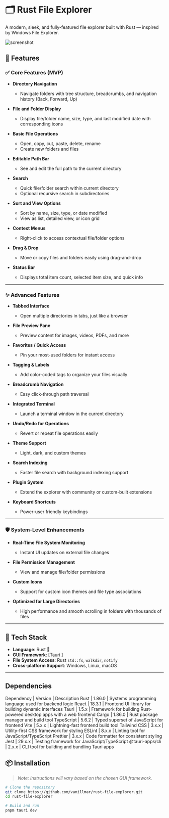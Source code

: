 # 🗂️ Rust File Explorer

A modern, sleek, and fully-featured file explorer built with Rust — inspired by Windows File Explorer.

![screenshot](./assets/screenshot.png)

## 🚀 Features

### ✅ Core Features (MVP)

- **Directory Navigation**
  - Navigate folders with tree structure, breadcrumbs, and navigation history (Back, Forward, Up)
  
- **File and Folder Display**
  - Display file/folder name, size, type, and last modified date with corresponding icons
  
- **Basic File Operations**
  - Open, copy, cut, paste, delete, rename
  - Create new folders and files

- **Editable Path Bar**
  - See and edit the full path to the current directory

- **Search**
  - Quick file/folder search within current directory
  - Optional recursive search in subdirectories

- **Sort and View Options**
  - Sort by name, size, type, or date modified
  - View as list, detailed view, or icon grid

- **Context Menus**
  - Right-click to access contextual file/folder options

- **Drag & Drop**
  - Move or copy files and folders easily using drag-and-drop

- **Status Bar**
  - Displays total item count, selected item size, and quick info

---

### ✨ Advanced Features

- **Tabbed Interface**
  - Open multiple directories in tabs, just like a browser

- **File Preview Pane**
  - Preview content for images, videos, PDFs, and more

- **Favorites / Quick Access**
  - Pin your most-used folders for instant access

- **Tagging & Labels**
  - Add color-coded tags to organize your files visually

- **Breadcrumb Navigation**
  - Easy click-through path traversal

- **Integrated Terminal**
  - Launch a terminal window in the current directory

- **Undo/Redo for Operations**
  - Revert or repeat file operations easily

- **Theme Support**
  - Light, dark, and custom themes

- **Search Indexing**
  - Faster file search with background indexing support

- **Plugin System**
  - Extend the explorer with community or custom-built extensions

- **Keyboard Shortcuts**
  - Power-user friendly keybindings

---

### 🛡️ System-Level Enhancements

- **Real-Time File System Monitoring**
  - Instant UI updates on external file changes

- **File Permission Management**
  - View and manage file/folder permissions

- **Custom Icons**
  - Support for custom icon themes and file type associations

- **Optimized for Large Directories**
  - High performance and smooth scrolling in folders with thousands of files

---

## 🧪 Tech Stack

- **Language**: Rust 🦀
- **GUI Framework**: [Tauri ]
- **File System Access**: Rust `std::fs`, `walkdir`, `notify`
- **Cross-platform Support**: Windows, Linux, macOS

---

## Dependencies
Dependency | Version | Description
Rust | 1.86.0 | Systems programming language used for backend logic
React | 18.3.1 | Frontend UI library for building dynamic interfaces
Tauri | 1.5.x | Framework for building Rust-powered desktop apps with a web frontend
Cargo | 1.86.0 | Rust package manager and build tool
TypeScript | 5.6.2 | Typed superset of JavaScript for frontend
Vite | 5.x.x | Lightning-fast frontend build tool
Tailwind CSS | 3.x.x | Utility-first CSS framework for styling
ESLint | 8.x.x | Linting tool for JavaScript/TypeScript
Prettier | 3.x.x | Code formatter for consistent styling
Jest | 29.x.x | Testing framework for JavaScript/TypeScript
@tauri-apps/cli | 2.x.x | CLI tool for building and bundling Tauri apps


## 📦 Installation

> _Note: Instructions will vary based on the chosen GUI framework._

```bash
# Clone the repository
git clone https://github.com/vanillmar/rust-file-explorer.git
cd rust-file-explorer

# Build and run
pnpm tauri dev
